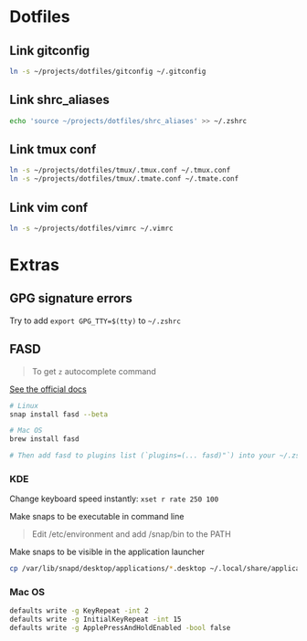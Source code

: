 # Dotfiles

## Link gitconfig

```bash
ln -s ~/projects/dotfiles/gitconfig ~/.gitconfig
```

## Link shrc_aliases

```bash
echo 'source ~/projects/dotfiles/shrc_aliases' >> ~/.zshrc
```

## Link tmux conf

```bash
ln -s ~/projects/dotfiles/tmux/.tmux.conf ~/.tmux.conf
ln -s ~/projects/dotfiles/tmux/.tmate.conf ~/.tmate.conf
```

## Link vim conf

```bash
ln -s ~/projects/dotfiles/vimrc ~/.vimrc
```

# Extras

## GPG signature errors

Try to add `export GPG_TTY=$(tty)` to `~/.zshrc`

## FASD

> To get `z` autocomplete command

[See the official docs](https://github.com/clvv/fasd)

```bash
# Linux
snap install fasd --beta

# Mac OS
brew install fasd

# Then add fasd to plugins list (`plugins=(... fasd)"`) into your ~/.zshrc if using oh-my-zsh
```

### KDE

Change keyboard speed instantly: `xset r rate 250 100`

Make snaps to be executable in command line

> Edit /etc/environment and add /snap/bin to the PATH

Make snaps to be visible in the application launcher

```bash
cp /var/lib/snapd/desktop/applications/*.desktop ~/.local/share/applications/
```

### Mac OS

```bash
defaults write -g KeyRepeat -int 2
defaults write -g InitialKeyRepeat -int 15
defaults write -g ApplePressAndHoldEnabled -bool false
```
